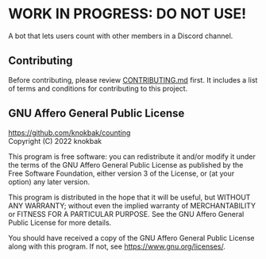 # WORK IN PROGRESS: DO NOT USE!
A bot that lets users count with other members in a Discord channel.

## Contributing
Before contributing, please review [CONTRIBUTING.md](https://github.com/knokbak/counting/blob/main/CONTRIBUTING.md) 
first. It includes a list of terms and conditions for contributing to this project.

## GNU Affero General Public License

https://github.com/knokbak/counting    
Copyright (C) 2022  knokbak

This program is free software: you can redistribute it and/or modify 
it under the terms of the GNU Affero General Public License as published 
by the Free Software Foundation, either version 3 of the License, or 
(at your option) any later version.

This program is distributed in the hope that it will be useful, 
but WITHOUT ANY WARRANTY; without even the implied warranty of 
MERCHANTABILITY or FITNESS FOR A PARTICULAR PURPOSE.  See the 
GNU Affero General Public License for more details.

You should have received a copy of the GNU Affero General Public License 
along with this program.  If not, see <https://www.gnu.org/licenses/>.
